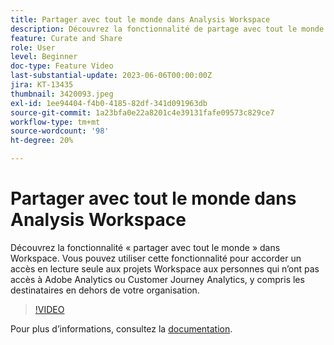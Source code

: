 ```yaml
---
title: Partager avec tout le monde dans Analysis Workspace
description: Découvrez la fonctionnalité de partage avec tout le monde dans Workspace. Vous pouvez utiliser cette fonctionnalité pour accorder un accès en lecture seule aux projets Workspace aux personnes qui n’ont pas accès à Adobe Analytics ou CJA, y compris les destinataires en dehors de votre organisation.
feature: Curate and Share
role: User
level: Beginner
doc-type: Feature Video
last-substantial-update: 2023-06-06T00:00:00Z
jira: KT-13435
thumbnail: 3420093.jpeg
exl-id: 1ee94404-f4b0-4185-82df-341d091963db
source-git-commit: 1a23bfa0e22a8201c4e39131fafe09573c829ce7
workflow-type: tm+mt
source-wordcount: '98'
ht-degree: 20%

---
```


# Partager avec tout le monde dans Analysis Workspace

Découvrez la fonctionnalité « partager avec tout le monde » dans Workspace. Vous pouvez utiliser cette fonctionnalité pour accorder un accès en lecture seule aux projets Workspace aux personnes qui n’ont pas accès à Adobe Analytics ou Customer Journey Analytics, y compris les destinataires en dehors de votre organisation.

>[!VIDEO](https://video.tv.adobe.com/v/3420093/?learn=on)

Pour plus dʼinformations, consultez la [documentation](https://experienceleague.adobe.com/docs/analytics/analyze/analysis-workspace/curate-share/share-projects.html?lang=fr#share-public-link).
